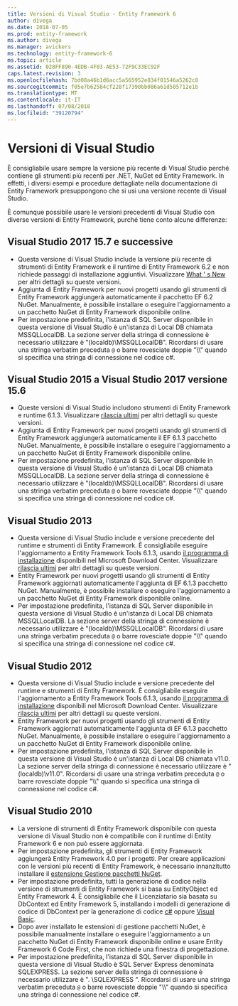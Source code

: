 ```yaml
---
title: Versioni di Visual Studio - Entity Framework 6
author: divega
ms.date: 2018-07-05
ms.prod: entity-framework
ms.author: divega
ms.manager: avickers
ms.technology: entity-framework-6
ms.topic: article
ms.assetid: 028FF890-4EDB-4F03-AE53-72F9C33EC92F
caps.latest.revision: 3
ms.openlocfilehash: 7bd08a46b1d6acc5a565952e834f01546a5262c8
ms.sourcegitcommit: f05e7b62584cf228f17390bb086a61d505712e1b
ms.translationtype: MT
ms.contentlocale: it-IT
ms.lasthandoff: 07/08/2018
ms.locfileid: "39120794"
---
```

# <a name="visual-studio-releases"></a>Versioni di Visual Studio

È consigliabile usare sempre la versione più recente di Visual Studio perché contiene gli strumenti più recenti per .NET, NuGet ed Entity Framework.
In effetti, i diversi esempi e procedure dettagliate nella documentazione di Entity Framework presuppongono che si usi una versione recente di Visual Studio.

È comunque possibile usare le versioni precedenti di Visual Studio con diverse versioni di Entity Framework, purché tiene conto alcune differenze:

## <a name="visual-studio-2017-157-and-newer"></a>Visual Studio 2017 15.7 e successive

- Questa versione di Visual Studio include la versione più recente di strumenti di Entity Framework e il runtime di Entity Framework 6.2 e non richiede passaggi di installazione aggiuntivi.
Visualizzare [What ' s New](~/ef6/what-is-new/index.md) per altri dettagli su queste versioni.
- Aggiunta di Entity Framework per nuovi progetti usando gli strumenti di Entity Framework aggiungerà automaticamente il pacchetto EF 6.2 NuGet.
Manualmente, è possibile installare o eseguire l'aggiornamento a un pacchetto NuGet di Entity Framework disponibile online.
- Per impostazione predefinita, l'istanza di SQL Server disponibile in questa versione di Visual Studio è un'istanza di Local DB chiamata MSSQLLocalDB.
La sezione server della stringa di connessione è necessario utilizzare è "(localdb)\\MSSQLLocalDB".
Ricordarsi di usare una stringa verbatim preceduta `@` o barre rovesciate doppie "\\\\" quando si specifica una stringa di connessione nel codice c#.  


## <a name="visual-studio-2015-to-visual-studio-2017-156"></a>Visual Studio 2015 a Visual Studio 2017 versione 15.6

- Queste versioni di Visual Studio includono strumenti di Entity Framework e runtime 6.1.3.
Visualizzare [rilascia ultimi](~/ef6/what-is-new/past-releases.md#ef-613) per altri dettagli su queste versioni.
- Aggiunta di Entity Framework per nuovi progetti usando gli strumenti di Entity Framework aggiungerà automaticamente il EF 6.1.3 pacchetto NuGet.
Manualmente, è possibile installare o eseguire l'aggiornamento a un pacchetto NuGet di Entity Framework disponibile online.
- Per impostazione predefinita, l'istanza di SQL Server disponibile in questa versione di Visual Studio è un'istanza di Local DB chiamata MSSQLLocalDB.
La sezione server della stringa di connessione è necessario utilizzare è "(localdb)\\MSSQLLocalDB".
Ricordarsi di usare una stringa verbatim preceduta `@` o barre rovesciate doppie "\\\\" quando si specifica una stringa di connessione nel codice c#.  


## <a name="visual-studio-2013"></a>Visual Studio 2013
- Questa versione di Visual Studio include e versione precedente del runtime e strumenti di Entity Framework.
È consigliabile eseguire l'aggiornamento a Entity Framework Tools 6.1.3, usando [il programma di installazione](https://www.microsoft.com/en-us/download/details.aspx?id=40762) disponibili nel Microsoft Download Center.
Visualizzare [rilascia ultimi](~/ef6/what-is-new/past-releases.md#ef-613) per altri dettagli su queste versioni.
- Entity Framework per nuovi progetti usando gli strumenti di Entity Framework aggiornati automaticamente l'aggiunta di EF 6.1.3 pacchetto NuGet.
Manualmente, è possibile installare o eseguire l'aggiornamento a un pacchetto NuGet di Entity Framework disponibile online.
- Per impostazione predefinita, l'istanza di SQL Server disponibile in questa versione di Visual Studio è un'istanza di Local DB chiamata MSSQLLocalDB.
La sezione server della stringa di connessione è necessario utilizzare è "(localdb)\\MSSQLLocalDB".
Ricordarsi di usare una stringa verbatim preceduta `@` o barre rovesciate doppie "\\\\" quando si specifica una stringa di connessione nel codice c#.  

## <a name="visual-studio-2012"></a>Visual Studio 2012

- Questa versione di Visual Studio include e versione precedente del runtime e strumenti di Entity Framework.
È consigliabile eseguire l'aggiornamento a Entity Framework Tools 6.1.3, usando [il programma di installazione](https://www.microsoft.com/en-us/download/details.aspx?id=40762) disponibili nel Microsoft Download Center.
Visualizzare [rilascia ultimi](~/ef6/what-is-new/past-releases.md#ef-613) per altri dettagli su queste versioni.
- Entity Framework per nuovi progetti usando gli strumenti di Entity Framework aggiornati automaticamente l'aggiunta di EF 6.1.3 pacchetto NuGet.
Manualmente, è possibile installare o eseguire l'aggiornamento a un pacchetto NuGet di Entity Framework disponibile online.
- Per impostazione predefinita, l'istanza di SQL Server disponibile in questa versione di Visual Studio è un'istanza di Local DB chiamata v11.0.
La sezione server della stringa di connessione è necessario utilizzare è "(localdb)\\v11.0".
Ricordarsi di usare una stringa verbatim preceduta `@` o barre rovesciate doppie "\\\\" quando si specifica una stringa di connessione nel codice c#.  

## <a name="visual-studio-2010"></a>Visual Studio 2010

- La versione di strumenti di Entity Framework disponibile con questa versione di Visual Studio non è compatibile con il runtime di Entity Framework 6 e non può essere aggiornata.
- Per impostazione predefinita, gli strumenti di Entity Framework aggiungerà Entity Framework 4.0 per i progetti.
Per creare applicazioni con le versioni più recenti di Entity Framework, è necessario innanzitutto installare il [estensione Gestione pacchetti NuGet](https://marketplace.visualstudio.com/items?itemName=NuGetTeam.NuGetPackageManager).
- Per impostazione predefinita, tutti la generazione di codice nella versione di strumenti di Entity Framework si basa su EntityObject ed Entity Framework 4.
È consigliabile che il Licenziatario sia basata su DbContext ed Entity Framework 5, installando i modelli di generazione di codice di DbContext per la generazione di codice [c#](https://marketplace.visualstudio.com/items?itemName=EntityFrameworkTeam.EF5xDbContextGeneratorforC) oppure [Visual Basic](https://marketplace.visualstudio.com/items?itemName=EntityFrameworkTeam.EF5xDbContextGeneratorforVBNET).
- Dopo aver installato le estensioni di gestione pacchetti NuGet, è possibile manualmente installare o eseguire l'aggiornamento a un pacchetto NuGet di Entity Framework disponibile online e usare Entity Framework 6 Code First, che non richiede una finestra di progettazione.
- Per impostazione predefinita, l'istanza di SQL Server disponibile in questa versione di Visual Studio è SQL Server Express denominata SQLEXPRESS.
La sezione server della stringa di connessione è necessario utilizzare è ". \\SQLEXPRESS ".
Ricordarsi di usare una stringa verbatim preceduta `@` o barre rovesciate doppie "\\\\" quando si specifica una stringa di connessione nel codice c#.
